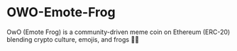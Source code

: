 # OWO-Emote-Frog
OwO (Emote Frog) is a community-driven meme coin on Ethereum (ERC-20) blending crypto culture, emojis, and frogs 🐸✨
